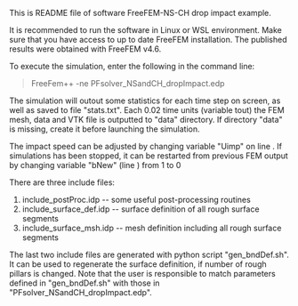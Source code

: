 This is README file of software FreeFEM-NS-CH drop impact example.

It is recommended to run the software in Linux or WSL environment.
Make sure that you have access to up to date FreeFEM installation.
The published results were obtained with FreeFEM v4.6.

To execute the simulation, enter the following in the command line:
> FreeFem++ -ne PFsolver_NSandCH_dropImpact.edp

The simulation will outout some statistics for each time step on screen,
as well as saved to file "stats.txt". Each 0.02 time units (variable tout)
the FEM mesh, data and VTK file is outputted to "data" directory. If
directory "data" is missing, create it before launching the simulation.

The impact speed can be adjusted by changing variable "Uimp" on
line . If simulations has been stopped, it can be restarted from
previous FEM output by changing variable "bNew" (line )
from 1 to 0

There are three include files:
1. include_postProc.idp -- some useful post-processing routines
2. include_surface_def.idp -- surface definition of all rough surface segments
3. include_surface_msh.idp -- mesh definition including all rough surface segments

The last two include files are generated with python script "gen_bndDef.sh".
It can be used to regenerate the surface definition, if number of rough
pillars is changed. Note that the user is responsible to match parameters
defined in "gen_bndDef.sh" with those in "PFsolver_NSandCH_dropImpact.edp".
